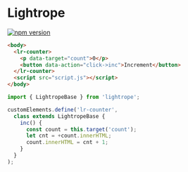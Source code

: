 # Lightrope

[![npm version](https://badge.fury.io/js/lightrope.svg)](https://badge.fury.io/js/lightrope)

```html
<body>
  <lr-counter>
    <p data-target="count">0</p>
    <button data-action="click->inc">Increment</button>
  </lr-counter>
  <script src="script.js"></script>
</body>
```

```javascript
import { LightropeBase } from 'lightrope';

customElements.define('lr-counter',
  class extends LightropeBase {
    inc() {
      const count = this.target('count');
      let cnt = +count.innerHTML;
      count.innerHTML = cnt + 1;
    }
  }
);
```